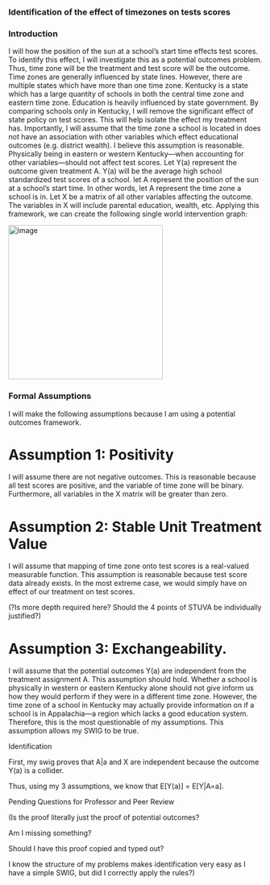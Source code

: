 ### Identification of the effect of timezones on tests scores

### Introduction
  I will how the position of the sun at a school’s start time effects test scores. To identify this effect, I will investigate this as a potential outcomes problem. Thus, time zone will be the treatment and test score will be the outcome. 
  Time zones are generally influenced by state lines. However, there are multiple states which have more than one time zone. Kentucky is a state which has a large quantity of schools in both the central time zone and eastern time zone. Education is heavily influenced by state government. By comparing schools only in Kentucky, I will remove the significant effect of state policy on test scores. This will help isolate the effect my treatment has.
Importantly, I will assume that the time zone a school is located in does not have an association with other variables which effect educational outcomes (e.g. district wealth). I believe this assumption is reasonable. Physically being in eastern or western Kentucky—when accounting for other variables—should not affect test scores. 
  Let Y(a) represent the outcome given treatment A. Y(a) will be the average high school standardized test scores of a school. let A represent the position of the sun at a school’s start time. In other words, let A represent the time zone a school is in. Let X be a matrix of all other variables affecting the outcome. The variables in X will include parental education, wealth, etc. 
	Applying this framework, we can create the following single world intervention graph:

<img width="306" alt="image" src="https://user-images.githubusercontent.com/113559546/198442446-e658b695-04f9-4827-9ac1-b4c93f12e51d.png">

### Formal Assumptions

I will make the following assumptions because I am using a potential outcomes framework. 

# Assumption 1: Positivity 

I will assume there are not negative outcomes. This is reasonable because all test scores are positive, and the variable of time zone will be binary. Furthermore, all variables in the X matrix will be greater than zero. 

# Assumption 2: Stable Unit Treatment Value

I will assume that mapping of time zone onto test scores is a real-valued measurable function. This assumption is reasonable because test score data already exists. In the most extreme case, we would simply have on effect of our treatment on test scores.

(?Is more depth required here? Should the 4 points of STUVA be individually justified?)

# Assumption 3: Exchangeability.

I will assume that the potential outcomes Y(a) are independent from the treatment assignment A. This assumption should hold. Whether a school is physically in western or eastern Kentucky alone should not give inform us how they would perform if they were in a different time zone. However, the time zone of a school in Kentucky may actually provide information on if a school is in Appalachia—a region which lacks a good education system. Therefore, this is the most questionable of my assumptions.  This assumption allows my SWIG to be true. 
	
Identification

First, my swig proves that A|a and X are independent because the outcome Y(a) is a collider. 

Thus, using my 3 assumptions, we know that E[Y(a)] = E[Y|A=a]. 

Pending Questions for Professor and Peer Review

(Is the proof literally just the proof of potential outcomes?

Am I missing something?

Should I have this proof copied and typed out?

I know the structure of my problems makes identification very easy as I have a simple SWIG, but did I correctly apply the rules?)
